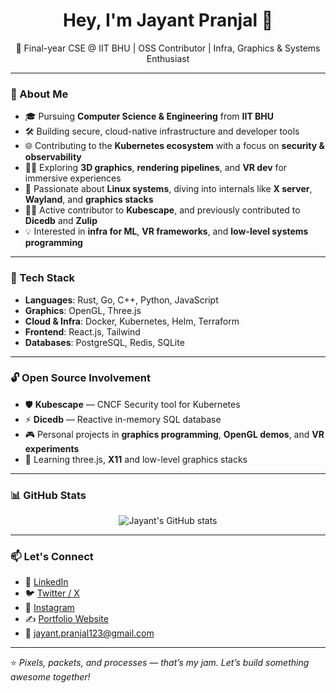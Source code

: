 <h1 align="center">Hey, I'm Jayant Pranjal 👋</h1>

<p align="center">
  🚀 Final-year CSE @ IIT BHU | OSS Contributor | Infra, Graphics & Systems Enthusiast  
</p>

---

### 🧠 About Me

- 🎓 Pursuing **Computer Science & Engineering** from **IIT BHU**  
- 🛠️ Building secure, cloud-native infrastructure and developer tools  
- 🌐 Contributing to the **Kubernetes ecosystem** with a focus on **security & observability**  
- 🧑‍🎨 Exploring **3D graphics**, **rendering pipelines**, and **VR dev** for immersive experiences  
- 🐧 Passionate about **Linux systems**, diving into internals like **X server**, **Wayland**, and **graphics stacks**  
- 🧑‍💻 Active contributor to **Kubescape**, and previously contributed to **Dicedb** and **Zulip**  
- 💡 Interested in **infra for ML**, **VR frameworks**, and **low-level systems programming**


---

### 🧰 Tech Stack

- **Languages**: Rust, Go, C++, Python, JavaScript  
- **Graphics**: OpenGL, Three.js
- **Cloud & Infra**: Docker, Kubernetes, Helm, Terraform  
- **Frontend**: React.js, Tailwind  
- **Databases**: PostgreSQL, Redis, SQLite  

---

### 🔓 Open Source Involvement

- 🛡️ **Kubescape** — CNCF Security tool for Kubernetes
- ⚡ **Dicedb** — Reactive in-memory SQL database
- 🎮 Personal projects in **graphics programming**, **OpenGL demos**, and **VR experiments**
- 🧠 Learning three.js, **X11** and low-level graphics stacks

---

### 📊 GitHub Stats

<p align="center">
  <img src="https://github-readme-stats.vercel.app/api?username=jayantpranjal0&show_icons=true&theme=radical" alt="Jayant's GitHub stats" />
</p>

---

### 📫 Let's Connect
- 💬 [LinkedIn](https://www.linkedin.com/in/jayant-pranjal/)  
- 🐦 [Twitter / X](https://x.com/JayantPranjal_)  
- 📸 [Instagram](https://instagram.com/jayantpranjal)  
- ✍️ [Portfolio Website](jayantpranjal0.github.io/jayant-pranjal/)  
- 📧 jayant.pranjal123@gmail.com


---

⭐️ *Pixels, packets, and processes — that’s my jam. Let’s build something awesome together!*
